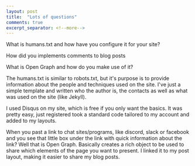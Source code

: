```yaml
---
layout: post
title:  "Lots of questions"
comments: true
excerpt_separator: <!--more-->
---
```


What is humans.txt and how have you configure it for your site?

How did you implements comments to blog posts

What is Open Graph and how do you make use of it?
<!--more-->

The humans.txt is similar to robots.txt, but it's purpose is to provide information about the people and techniques used on the site. I've just a simple template and written who the author is, the contacts as well as what was used on the site (like Jekyll).

I used Disqus on my site, which is free if you only want the basics. It was pretty easy, just registered took a standard code tailored to my account and added to my layouts.

When you past a link to chat sites/programs, like discord, slack or facebook and you see that little box under the link with quick information about the link? Well that is Open Graph. Basically creates a rich object to be used to share which elements of the page you want to present. I linked it to my post layout, making it easier to share my blog posts.